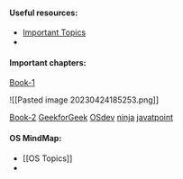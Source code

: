 #### Useful resources:
* [Important Topics](https://whimsical.com/operating-system-cheatsheet-by-love-babbar-S9tuWBCSQfzoBRF5EDNinQ)
* 

#### Important chapters:

[Book-1](https://www.amazon.in/Operating-System-Concepts-Wiley-Student/dp/0470233990/ref=tmm_pap_swatch_0?_encoding=UTF8&qid=&sr=&asin=0470128720&revisionId=&format=4&depth=1)

![[Pasted image 20230424185253.png]]

[Book-2](https://drive.uqu.edu.sa/_/mskhayat/files/MySubjects/2017SS%20Operating%20Systems/Abraham%20Silberschatz-Operating%20System%20Concepts%20(9th,2012_12).pdf)
[GeekforGeek](https://www.geeksforgeeks.org/operating-systems/)
[OSdev](https://wiki.osdev.org/Expanded_Main_Page)
[ninja](https://www.codingninjas.com/codestudio/library/operating-system)
[javatpoint](https://www.javatpoint.com/operating-system)


#### OS MindMap:
* [[OS Topics]]
* 